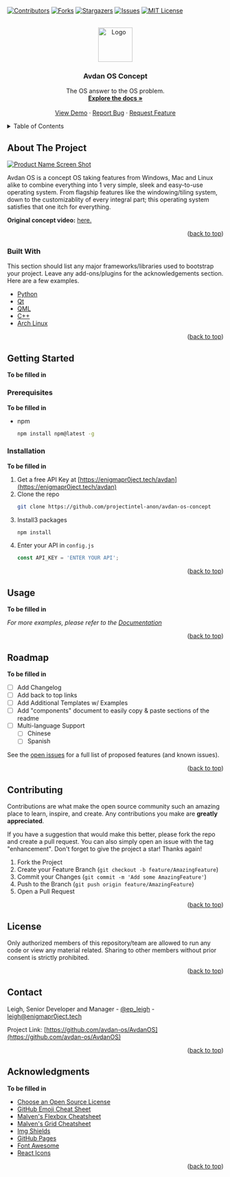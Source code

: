 <div id="top"></div>

[![Contributors][contributors-shield]][contributors-url]
[![Forks][forks-shield]][forks-url]
[![Stargazers][stars-shield]][stars-url]
[![Issues][issues-shield]][issues-url]
[![MIT License][license-shield]][license-url]



<!-- PROJECT LOGO -->
<br />
<div align="center">
  <a href="https://github.com/avdan-os/AvdanOS">
    <img src="https://yt3.ggpht.com/Y2utyqID6yqk9qCmocYB0yQIIeyutFne9S9Iuzwc1oIcj638T1H78yftOSemdTsx5sprv29TmQ=s88-c-k-c0x00ffffff-no-rj" alt="Logo" width="80" height="80">
  </a>

  <h3 align="center">Avdan OS Concept</h3>

  <p align="center">
    The OS answer to the OS problem.
    <br />
    <a href="https://github.com/avdan-os/AvdanOS"><strong>Explore the docs »</strong></a>
    <br />
    <br />
    <a href="https://dynamicos.netlify.app/">View Demo</a>
    ·
    <a href="https://github.com/avdan-os/AvdanOS/issues">Report Bug</a>
    ·
    <a href="https://github.com/avdan-os/AvdanOS/issues">Request Feature</a>
  </p>
</div>



<!-- TABLE OF CONTENTS -->
<details>
  <summary>Table of Contents</summary>
  <ol>
    <li>
      <a href="#about-the-project">About The Project</a>
      <ul>
        <li><a href="#built-with">Built With</a></li>
      </ul>
    </li>
    <li>
      <a href="#getting-started">Getting Started</a>
      <ul>
        <li><a href="#prerequisites">Prerequisites</a></li>
        <li><a href="#installation">Installation</a></li>
      </ul>
    </li>
    <li><a href="#usage">Usage</a></li>
    <li><a href="#roadmap">Roadmap</a></li>
    <li><a href="#contributing">Contributing</a></li>
    <li><a href="#license">License</a></li>
    <li><a href="#contact">Contact</a></li>
    <li><a href="#acknowledgments">Acknowledgments</a></li>
  </ol>
</details>



<!-- ABOUT THE PROJECT -->
## About The Project

[![Product Name Screen Shot][product-screenshot]](https://dynamicos.netlify.app/)

Avdan OS is a concept OS taking features from Windows, Mac and Linux alike to combine everything into 1 very simple, sleek and easy-to-use operating system. From flagship features like the windowing/tiling system, down to the customizablity of every integral part; this operating system satisfies that one itch for everything.

<b>Original concept video:</b> [here.](https://www.youtube.com/watch?v=tXFEiw1aJTw)

<p align="right">(<a href="#top">back to top</a>)</p>



### Built With

This section should list any major frameworks/libraries used to bootstrap your project. Leave any add-ons/plugins for the acknowledgements section. Here are a few examples.

* [Python](https://python.org/)
* [Qt](https://www.qt.io/)
* [QML](https://www.qt.io/)
* [C++](https://docs.microsoft.com/en-us/cpp/cpp/?view=msvc-170)
* [Arch Linux](https://archlinux.org/)

<p align="right">(<a href="#top">back to top</a>)</p>



<!-- GETTING STARTED -->
## Getting Started

<b>To be filled in</b>

### Prerequisites

<b>To be filled in</b>
* npm
  ```sh
  npm install npm@latest -g
  ```

### Installation

<b>To be filled in</b>

1. Get a free API Key at [https://enigmapr0ject.tech/avdan](https://enigmapr0ject.tech/avdan)
2. Clone the repo
   ```sh
   git clone https://github.com/projectintel-anon/avdan-os-concept
   ```
3. Install3 packages
   ```sh
   npm install
   ```
4. Enter your API in `config.js`
   ```js
   const API_KEY = 'ENTER YOUR API';
   ```

<p align="right">(<a href="#top">back to top</a>)</p>



<!-- USAGE EXAMPLES -->
## Usage

<b>To be filled in</b>

_For more examples, please refer to the [Documentation](https://github.com/projectintel-anon/avdan-os-concept/wiki)_

<p align="right">(<a href="#top">back to top</a>)</p>



<!-- ROADMAP -->
## Roadmap

<b>To be filled in</b>

- [ ] Add Changelog
- [ ] Add back to top links
- [ ] Add Additional Templates w/ Examples
- [ ] Add "components" document to easily copy & paste sections of the readme
- [ ] Multi-language Support
    - [ ] Chinese
    - [ ] Spanish

See the [open issues](https://github.com/avdan-os/AvdanOS/projects) for a full list of proposed features (and known issues).

<p align="right">(<a href="#top">back to top</a>)</p>



<!-- CONTRIBUTING -->
## Contributing

Contributions are what make the open source community such an amazing place to learn, inspire, and create. Any contributions you make are **greatly appreciated**.

If you have a suggestion that would make this better, please fork the repo and create a pull request. You can also simply open an issue with the tag "enhancement".
Don't forget to give the project a star! Thanks again!

1. Fork the Project
2. Create your Feature Branch (`git checkout -b feature/AmazingFeature`)
3. Commit your Changes (`git commit -m 'Add some AmazingFeature'`)
4. Push to the Branch (`git push origin feature/AmazingFeature`)
5. Open a Pull Request

<p align="right">(<a href="#top">back to top</a>)</p>



<!-- LICENSE -->
## License

Only authorized members of this repository/team are allowed to run any code or view any material related. Sharing to other members without prior consent is strictly prohibited.

<p align="right">(<a href="#top">back to top</a>)</p>



<!-- CONTACT -->
## Contact

Leigh, Senior Developer and Manager - [@ep_leigh](https://twitter.com/ep_leigh) - leigh@enigmapr0ject.tech

Project Link: [https://github.com/avdan-os/AvdanOS](https://github.com/avdan-os/AvdanOS)

<p align="right">(<a href="#top">back to top</a>)</p>



<!-- ACKNOWLEDGMENTS -->
## Acknowledgments

<b>To be filled in</b>

* [Choose an Open Source License](https://choosealicense.com)
* [GitHub Emoji Cheat Sheet](https://www.webpagefx.com/tools/emoji-cheat-sheet)
* [Malven's Flexbox Cheatsheet](https://flexbox.malven.co/)
* [Malven's Grid Cheatsheet](https://grid.malven.co/)
* [Img Shields](https://shields.io)
* [GitHub Pages](https://pages.github.com)
* [Font Awesome](https://fontawesome.com)
* [React Icons](https://react-icons.github.io/react-icons/search)

<p align="right">(<a href="#top">back to top</a>)</p>



<!-- MARKDOWN LINKS & IMAGES -->
[contributors-shield]: https://img.shields.io/github/contributors/avdan-os/AvdanOS?style=for-the-badge
[contributors-url]: https://github.com/avdan-os/AvdanOS/graphs/contributors
[forks-shield]: https://img.shields.io/github/forks/avdan-os/AvdanOS?style=for-the-badge
[forks-url]: https://github.com/avdan-os/AvdanOS/network/members
[stars-shield]: https://img.shields.io/github/stars/avdan-os/AvdanOS?style=for-the-badge
[stars-url]: https://github.com/avdan-os/AvdanOS/stargazers
[issues-shield]: https://img.shields.io/github/issues/avdan-os/AvdanOS?style=for-the-badge
[issues-url]: https://github.com/avdan-os/AvdanOS/issues
[license-shield]: https://img.shields.io/github/license/avdan-os/AvdanOS?style=for-the-badge
[license-url]: https://github.com/avdan-os/AvdanOS/blob/master/LICENSE.txt
[product-screenshot]: img/logo.jpg
